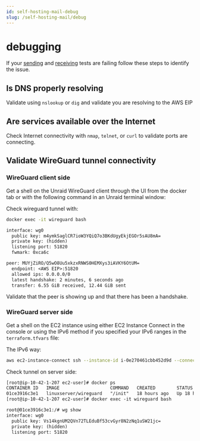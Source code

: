 ```yaml
---
id: self-hosting-mail-debug
slug: /self-hosting-mail/debug
---
```

# debugging

If your [sending](Step%208%20-%20Test%20sending%20and%20receiving.md#test-email-sending) and [receiving](Step%208%20-%20Test%20sending%20and%20receiving.md#test-email-reception) tests are failing follow these steps to identify the issue.

## Is DNS properly resolving

Validate using `nslookup` or `dig` and validate you are resolving to the AWS EIP

## Are services available over the Internet

Check Internet connectivity with `nmap`, `telnet`, or `curl` to validate ports are connecting.

## Validate WireGuard tunnel connectivity

### WireGuard client side

Get a shell on the Unraid WireGuard client through the UI from the docker tab or with the following command in an Unraid terminal window:

Check wireguard tunnel with:

```bash
docker exec -it wireguard bash
```

```txt title="Example output"
interface: wg0
  public key: m4ymkSaglCR7ioW3YQiQ7o3BKdUgyEkjEGOr5sAU8mA=
  private key: (hidden)
  listening port: 51820
  fwmark: 0xca6c

peer: MUYjZiRO/Q5wO8Uu5xkzxRNWS0HEMXys3iAVKY6OtUM=
  endpoint: <AWS EIP>:51820
  allowed ips: 0.0.0.0/0
  latest handshake: 2 minutes, 6 seconds ago
  transfer: 6.55 GiB received, 12.44 GiB sent
```

Validate that the peer is showing up and that there has been a handshake.

### WireGuard server side

Get a shell on the EC2 instance using either EC2 Instance Connect in the console or using the IPv6 method if you specified your IPv6 ranges in the `terraform.tfvars` file:

The IPv6 way:

```bash
aws ec2-instance-connect ssh --instance-id i-0e270461cbb452d9d --connection-type direct --instance-ip <IPV6 from console or CLI query>
```

Check tunnel on server side:

```txt
[root@ip-10-42-1-207 ec2-user]# docker ps
CONTAINER ID   IMAGE                   COMMAND   CREATED        STATUS        PORTS                                                                                                                                                                                                                                                                                                                                                           NAMES
01ce3916c3e1   linuxserver/wireguard   "/init"   18 hours ago   Up 18 hours   0.0.0.0:25->25/tcp, :::25->25/tcp, 0.0.0.0:53->53/tcp, :::53->53/tcp, 0.0.0.0:443->443/tcp, :::443->443/tcp, 0.0.0.0:465->465/tcp, :::465->465/tcp, 0.0.0.0:587->587/tcp, :::587->587/tcp, 0.0.0.0:993->993/tcp, :::993->993/tcp, 0.0.0.0:53->53/udp, :::53->53/udp, 0.0.0.0:4190->4190/tcp, :::4190->4190/tcp, 0.0.0.0:51820->51820/udp, :::51820->51820/udp   wireguard
[root@ip-10-42-1-207 ec2-user]# docker exec -it wireguard bash

root@01ce3916c3e1:/# wg show
interface: wg0
  public key: Vs14kgnUM2QVn72TLEduBf53cvGyr8N2zNq1uSW21jc=
  private key: (hidden)
  listening port: 51820
```
